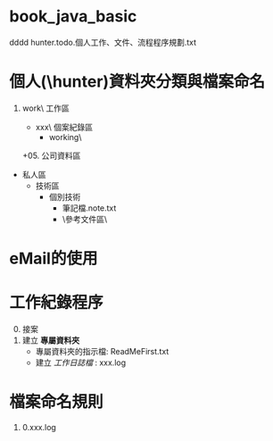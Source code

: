 # book_java_basic
dddd
hunter.todo.個人工作、文件、流程程序規劃.txt

個人(\hunter\)資料夾分類與檔案命名 
==================
01. work\ 工作區
    + xxx\ 個案紀錄區
        + working\
        
    +05. 公司資料區
    
+ 私人區
    + 技術區
        + 個別技術
            + 筆記檔.note.txt
            + \參考文件區\

eMail的使用
=============

工作紀錄程序
============
0. 接案
1. 建立 __專屬資料夾__
    + 專屬資料夾的指示檔: ReadMeFirst.txt
    + 建立 _工作日誌檔_ : xxx.log
 

檔案命名規則
===============
1. 0.xxx.log
